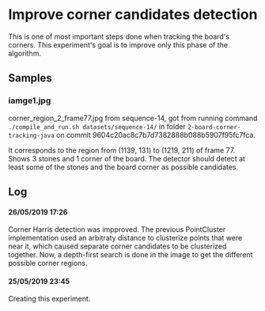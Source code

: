Improve corner candidates detection
===================================

This is one of most important steps done when tracking the board's corners.
This experiment's goal is to improve only this phase of the algorithm.

Samples
-------

### iamge1.jpg

corner_region_2_frame77.jpg from sequence-14, got from running command
`./compile_and_run.sh datasets/sequence-14/` in folder
`2-board-corner-tracking-java` on commit
9604c20ac8c7b7d7382888b088b5907f95fc7fca.

It corresponds to the region from (1139, 131) to (1219, 211) of frame 77.
Shows 3 stones and 1 corner of the board. The detector should detect at
least some of the stones and the board corner as possible candidates.

Log
---

#### 26/05/2019 17:26

Corner Harris detection was impproved. The previous PointCluster
implementation used an arbitraty distance to clusterize points that  were
near it, which caused separate corner candidates to be clusterized together.
Now, a depth-first search is done in the image to get the different possible
corner regions.

#### 25/05/2019 23:45

Creating this experiment.
